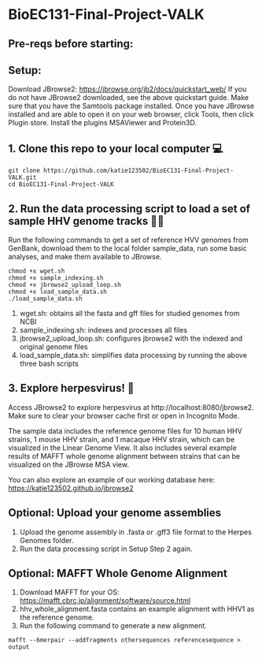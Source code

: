 
# BioEC131-Final-Project-VALK

## Pre-reqs before starting:

## Setup:
Download JBrowse2: https://jbrowse.org/jb2/docs/quickstart_web/
If you do not have JBrowse2 downloaded, see the above quickstart guide.
Make sure that you have the Samtools package installed. 
Once you have JBrowse installed and are able to open it on your web browser, click Tools, then click Plugin store. Install the plugins MSAViewer and Protein3D.

## 1. Clone this repo to your local computer 💻

```
git clone https://github.com/katie123502/BioEC131-Final-Project-VALK.git
cd BioEC131-Final-Project-VALK
```

## 2. Run the data processing script to load a set of sample HHV genome tracks 🧑‍💻
Run the following commands to get a set of reference HVV genomes from GenBank, download them to the local folder sample_data, run some basic analyses, and make them available to JBrowse.

```
chmod +x wget.sh
chmod +x sample_indexing.sh
chmod +x jbrowse2_upload_loop.sh
chmod +x load_sample_data.sh
./load_sample_data.sh
```
1. wget.sh: obtains all the fasta and gff files for studied genomes from NCBI
2. sample_indexing.sh: indexes and processes all files
3. jbrowse2_upload_loop.sh: configures jbrowse2 with the indexed and original genome files
4. load_sample_data.sh: simplifies data processing by running the above three bash scripts

## 3. Explore herpesvirus! 🦠

Access JBrowse2 to explore herpesvirus at http://localhost:8080/jbrowse2. Make sure to clear your browser cache first or open in Incognito Mode.

The sample data includes the reference genome files for 10 human HHV strains, 1 mouse HHV strain, and 1 macaque HHV strain, which can be visualized in the Linear Genome View. It also includes several example results of MAFFT whole genome alignment between strains that can be visualized on the JBrowse MSA view.

You can also explore an example of our working database here: https://katie123502.github.io/jbrowse2 

## Optional: Upload your genome assemblies

1. Upload the genome assembly in .fasta or .gff3 file format to the Herpes Genomes folder.
2. Run the data processing script in Setup Step 2 again.

## Optional: MAFFT Whole Genome Alignment

1. Download MAFFT for your OS: https://mafft.cbrc.jp/alignment/software/source.html 
2. hhv_whole_alignment.fasta contains an example alignment with HHV1 as the reference genome.
3. Run the following command to generate a new alignment.
```
mafft --6merpair --addfragments othersequences referencesequence > output
```
